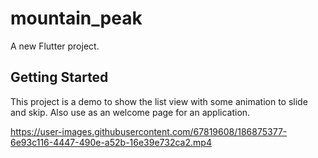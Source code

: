 # mountain_peak

A new Flutter project.

## Getting Started

This project is a demo to show the list view with some animation to slide and skip.
Also use as an welcome page for an application.




https://user-images.githubusercontent.com/67819608/186875377-6e93c116-4447-490e-a52b-16e39e732ca2.mp4

